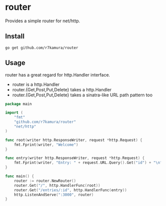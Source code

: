# router
Provides a simple router for net/http.

## Install
```
go get github.com/r7kamura/router
```

## Usage
router has a great regard for http.Handler interface.

* router is a http.Handler
* router.{Get,Post,Put,Delete} takes a http.Handler
* router.{Get,Post,Put,Delete} takes a sinatra-like URL path pattern too

```go
package main

import (
	"fmt"
	"github.com/r7kamura/router"
	"net/http"
)

func root(writer http.ResponseWriter, request *http.Request) {
	fmt.Fprint(writer, "Welcome")
}

func entry(writer http.ResponseWriter, request *http.Request) {
	fmt.Fprint(writer, "Entry: " + request.URL.Query().Get("id") + "\n")
}

func main() {
	router := router.NewRouter()
	router.Get("/", http.HandlerFunc(root))
	router.Get("/entries/:id", http.HandlerFunc(entry))
	http.ListenAndServe(":3000", router)
}
```
